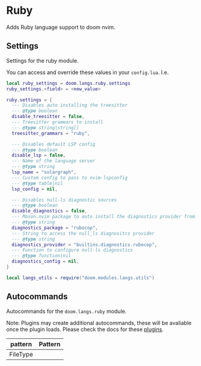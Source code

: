 # Ruby

Adds Ruby language support to doom nvim.


## Settings

Settings for the ruby module.

You can access and override these values in your `config.lua`. I.e.
```lua
local ruby_settings = doom.langs.ruby.settings
ruby_settings.<field> = <new_value>
```
```lua
ruby.settings = {
  --- Disables auto installing the treesitter
  --- @type boolean
  disable_treesitter = false,
  --- Treesitter grammars to install
  --- @type string|string[]
  treesitter_grammars = "ruby",

  --- Disables default LSP config
  --- @type boolean
  disable_lsp = false,
  --- Name of the language server
  --- @type string
  lsp_name = "solargraph",
  --- Custom config to pass to nvim-lspconfig
  --- @type table|nil
  lsp_config = nil,

  --- Disables null-ls diagnostic sources
  --- @type boolean
  disable_diagnostics = false,
  --- Mason.nvim package to auto install the diagnostics provider from
  --- @type string
  diagnostics_package = "rubocop",
  --- String to access the null_ls diagnositcs provider
  --- @type string
  diagnostics_provider = "builtins.diagnostics.rubocop",
  --- Function to configure null-ls diagnostics
  --- @type function|nil
  diagnostics_config = nil,
}

local langs_utils = require("doom.modules.langs.utils")
```

## Autocommands

Autocommands for the `doom.langs.ruby` module.

Note: Plugins may create additional autocommands, these will be avaliable once
the plugin loads.  Please check the docs for these [plugins](#plugins-packages).

|  pattern | Pattern |
| -------- | ------- |
| FileType |

